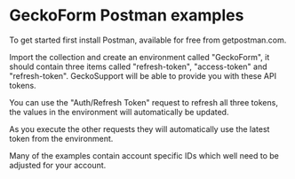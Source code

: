 # GeckoForm Postman examples

To get started first install Postman, available for free from getpostman.com.

Import the collection and create an environment called "GeckoForm", it should contain three items called "refresh-token", "access-token" and "refresh-token".
GeckoSupport will be able to provide you with these API tokens.

You can use the "Auth/Refresh Token" request to refresh all three tokens, the values in the environment will automatically be updated.

As you execute the other requests they will automatically use the latest token from the environment.

Many of the examples contain account specific IDs which well need to be adjusted for your account.
